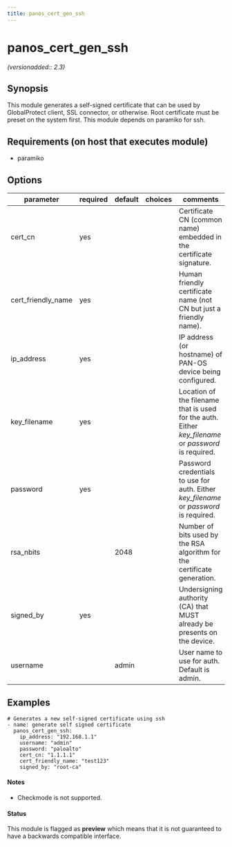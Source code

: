 ```yaml
---
title: panos_cert_gen_ssh
---
```

# panos_cert_gen_ssh

_(versionadded:: 2.3)_


## Synopsis

This module generates a self-signed certificate that can be used by GlobalProtect client, SSL connector, or
otherwise. Root certificate must be preset on the system first. This module depends on paramiko for ssh.


## Requirements (on host that executes module)

- paramiko

## Options

| parameter | required | default | choices | comments |
| --- | --- | --- | --- | --- |
| cert_cn | yes |  |  | Certificate CN (common name) embedded in the certificate signature. |
| cert_friendly_name | yes |  |  | Human friendly certificate name (not CN but just a friendly name). |
| ip_address | yes |  |  | IP address (or hostname) of PAN-OS device being configured. |
| key_filename | yes |  |  | Location of the filename that is used for the auth. Either <em>key_filename</em> or <em>password</em> is required. |
| password | yes |  |  | Password credentials to use for auth. Either <em>key_filename</em> or <em>password</em> is required. |
| rsa_nbits |  | 2048 |  | Number of bits used by the RSA algorithm for the certificate generation. |
| signed_by | yes |  |  | Undersigning authority (CA) that MUST already be presents on the device. |
| username |  | admin |  | User name to use for auth. Default is admin. |

## Examples

    # Generates a new self-signed certificate using ssh
    - name: generate self signed certificate
      panos_cert_gen_ssh:
        ip_address: "192.168.1.1"
        username: "admin"
        password: "paloalto"
        cert_cn: "1.1.1.1"
        cert_friendly_name: "test123"
        signed_by: "root-ca"

#### Notes

- Checkmode is not supported.



#### Status

This module is flagged as **preview** which means that it is not guaranteed to have a backwards compatible interface.


